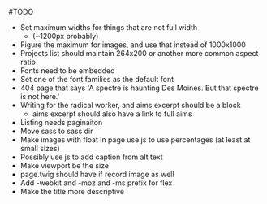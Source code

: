 #TODO

* Set maximum widths for things that are not full width
	* (~1200px probably)
* Figure the maximum for images, and use that instead of 1000x1000
* Projects list should maintain 264x200 or another more common aspect ratio
* Fonts need to be embedded
* Set one of the font families as the default font
* 404 page that says 'A spectre is haunting Des Moines. But that spectre is not here.'
* Writing for the radical worker, and aims excerpt should be a block
	* aims excerpt should also have a link to full aims
* Listing needs paginaiton
* Move sass to sass dir
* Make images with float in page use js to use percentages (at least at small sizes)
* Possibly use js to add caption from alt text
* Make viewport be the size
* page.twig should have if record image as well
* Add -webkit and -moz and -ms prefix for flex
* Make the title more descriptive
